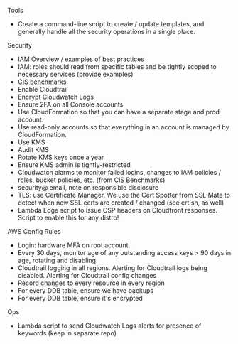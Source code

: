 Tools

* Create a command-line script to create / update templates, and generally handle all the security operations in a single place.

Security

* IAM Overview / examples of best practices
* IAM: roles should read from specific tables and be tightly scoped to necessary services (provide examples)
* [CIS benchmarks](https://d0.awsstatic.com/whitepapers/compliance/AWS_CIS_Foundations_Benchmark.pdf)
* Enable Cloudtrail
* Encrypt Cloudwatch Logs
* Ensure 2FA on all Console accounts
* Use CloudFormation so that you can have a separate stage and prod account.
* Use read-only accounts so that everything in an account is managed by CloudFormation.
* Use KMS
* Audit KMS
* Rotate KMS keys once a year
* Ensure KMS admin is tightly-restricted
* Cloudwatch alarms to monitor failed logins, changes to IAM policies / roles, bucket policies, etc. (from CIS Benchmarks)
* security@ email, note on responsible disclosure
* TLS: use Certificate Manager. We use the Cert Spotter from SSL Mate to detect when new SSL certs are created / changed (see crt.sh, as well)
* Lambda Edge script to issue CSP headers on Cloudfront responses. Script to enable this for any distro!

AWS Config Rules

* Login: hardware MFA on root account.
* Every 30 days, monitor age of any outstanding access keys > 90 days in age, rotating and disabling
* Cloudtrail logging in all regions. Alerting for Cloudtrail logs being disabled. Alerting for Cloudtrail config changes 
* Record changes to every resource in every region
* For every DDB table, ensure we have backups
* For every DDB table, ensure it's encrypted

Ops

* Lambda script to send Cloudwatch Logs alerts for presence of keywords (keep in separate repo)

